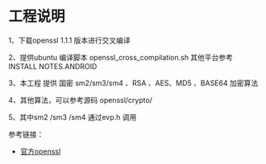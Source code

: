 
 # 工程说明

 1、下载openssl 1.1.1 版本进行交叉编译

 2、提供ubuntu 编译脚本 openssl_cross_compilation.sh  其他平台参考  INSTALL NOTES.ANDROID

 3、本工程 提供 国密 sm2/sm3/sm4 、RSA 、AES、MD5 、BASE64 加密算法

 4、其他算法，可以参考源码  openssl/crypto/

 5、其中sm2 /sm3 /sm4 通过evp.h 调用


参考链接：
- [官方openssl](https://github.com/openssl/openssl/tree/master/crypto)




